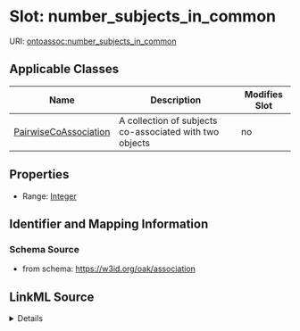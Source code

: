 

# Slot: number_subjects_in_common

URI: [ontoassoc:number_subjects_in_common](https://w3id.org/oak/association/number_subjects_in_common)



<!-- no inheritance hierarchy -->





## Applicable Classes

| Name | Description | Modifies Slot |
| --- | --- | --- |
| [PairwiseCoAssociation](PairwiseCoAssociation.md) | A collection of subjects co-associated with two objects |  no  |







## Properties

* Range: [Integer](Integer.md)





## Identifier and Mapping Information







### Schema Source


* from schema: https://w3id.org/oak/association




## LinkML Source

<details>
```yaml
name: number_subjects_in_common
from_schema: https://w3id.org/oak/association
rank: 1000
alias: number_subjects_in_common
domain_of:
- PairwiseCoAssociation
range: integer

```
</details>